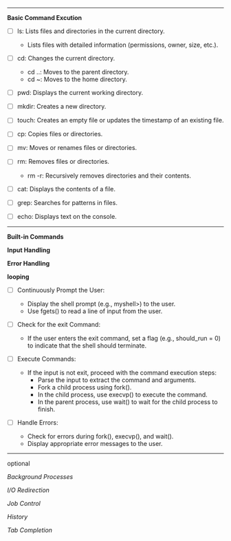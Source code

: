 
----

**Basic Command Excution**   

- [ ] ls: Lists files and directories in the current directory.  

   - Lists files with detailed information (permissions, owner, size, etc.).  

- [ ] cd: Changes the current directory.

    - cd ..: Moves to the parent directory.  
    - cd ~: Moves to the home directory.  

- [ ] pwd: Displays the current working directory.  
- [ ] mkdir: Creates a new directory.  
- [ ] touch: Creates an empty file or updates the timestamp of an existing file.  
- [ ] cp: Copies files or directories.  
- [ ] mv: Moves or renames files or directories.  
- [ ] rm: Removes files or directories.  

    - rm -r: Recursively removes directories and their contents.  

- [ ] cat: Displays the contents of a file.  
- [ ] grep: Searches for patterns in files.  
- [ ] echo: Displays text on the console.  

----  

**Built-in Commands**


**Input Handling**


**Error Handling**


**looping**  
- [ ] Continuously Prompt the User:  

    - Display the shell prompt (e.g., myshell>) to the user.  
    - Use fgets() to read a line of input from the user.  

- [ ] Check for the exit Command:  

    - If the user enters the exit command, set a flag (e.g., should_run = 0) to indicate that the shell should terminate.  

- [ ] Execute Commands:  

    - If the input is not exit, proceed with the command execution steps:  
        - Parse the input to extract the command and arguments.  
        - Fork a child process using fork().  
        - In the child process, use execvp() to execute the command.  
        - In the parent process, use wait() to wait for the child process to finish.  

- [ ] Handle Errors:  

    - Check for errors during fork(), execvp(), and wait().  
    - Display appropriate error messages to the user.  


----


optional



*Background Processes*

*I/O Redirection*

*Job Control*

*History*

*Tab Completion*

